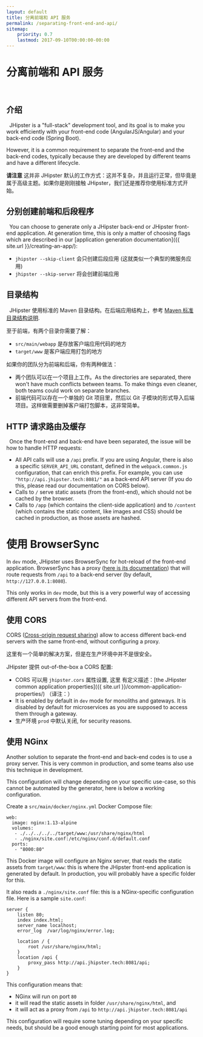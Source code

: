 ```yaml
---
layout: default
title: 分离前端和 API 服务
permalink: /separating-front-end-and-api/
sitemap:
    priority: 0.7
    lastmod: 2017-09-10T00:00:00-00:00
---
```


# <i class="fa fa-unlink"></i> 分离前端和 API 服务
 
## 介绍
 
JHipster is a "full-stack" development tool, and its goal is to make you work efficiently with your front-end code (AngularJS/Angular) and your back-end code (Spring Boot).

However, it is a common requirement to separate the front-end and the back-end codes, typically because they are developed by different teams and have a different lifecycle.

**请注意** 这并非 JHipster 默认的工作方式：这并不复杂，并且运行正常，但毕竟是属于高级主题。如果你是刚刚接触 JHipster，我们还是推荐你使用标准方式开始。

## 分别创建前端和后段程序
 
You can choose to generate only a JHipster back-end or JHipster front-end application. At generation time, this is only a matter of choosing flags which are described in our [application generation documentation]({{ site.url }}/creating-an-app/):

- `jhipster --skip-client` 会只创建后段应用 (这就类似一个典型的微服务应用)
- `jhipster --skip-server` 将会创建前端应用

## 目录结构
 
JHipster 使用标准的 Maven 目录结构。在后端应用结构上，参考 [Maven 标准目录结构说明](https://maven.apache.org/guides/introduction/introduction-to-the-standard-directory-layout.html).

至于前端，有两个目录你需要了解：

- `src/main/webapp` 是存放客户端应用代码的地方
- `target/www` 是客户端应用打包的地方

如果你的团队分为前端和后端，你有两种做法：

- 两个团队可以在一个项目上工作。As the directories are separated, there won't have much conflicts between teams. To make things even cleaner, both teams could work on separate branches.
- 前端代码可以存在一个单独的 Git 项目里，然后以 Git 子模块的形式导入后端项目。这样做需要删掉客户端打包脚本，这非常简单。

## HTTP 请求路由及缓存
 
Once the front-end and back-end have been separated, the issue will be how to handle HTTP requests:

- All API calls will use a `/api` prefix. If you are using Angular, there is also a specific `SERVER_API_URL` constant, defined in the `webpack.common.js` configuration, that can enrich this prefix. For example, you can use `"http://api.jhipster.tech:8081/"` as a back-end API server (If you do this, please read our documentation on CORS below).
- Calls to `/` serve static assets (from the front-end), which should not be cached by the browser.
- Calls to `/app` (which contains the client-side application) and to `/content` (which contains the static content, like images and CSS) should be cached in production, as those assets are hashed.

# 使用 BrowserSync

In `dev` mode, JHipster uses BrowserSync for hot-reload of the front-end application. BrowserSync has a proxy ([here is its documentation](https://www.browsersync.io/docs/options#option-proxy)) that will route requests from `/api` to a back-end server (by default, `http://127.0.0.1:8080`).

This only works in `dev` mode, but this is a very powerful way of accessing different API servers from the front-end.

## 使用 CORS

CORS ([Cross-origin request sharing](https://fr.wikipedia.org/wiki/Cross-origin_resource_sharing)) allow to access different back-end servers with the same front-end, without configuring a proxy.

这里有一个简单的解决方案，但是在生产环境中并不是很安全。

JHipster 提供 out-of-the-box a CORS 配置:

- CORS 可以用 `jhipster.cors` 属性设置, 这里 有定义描述：[the JHipster common application properties]({{ site.url }}/common-application-properties/) （译注：）
- It is enabled by default in `dev` mode for monoliths and gateways. It is disabled by default for microservices as you are supposed to access them through a gateway.
- 生产环境 `prod` 中默认关闭, for security reasons.

## 使用 NGinx

Another solution to separate the front-end and back-end codes is to use a proxy server. This is very common in production, and some teams also use this technique in development.

This configuration will change depending on your specific use-case, so this cannot be automated by the generator, here is below a working configuration.

Create a `src/main/docker/nginx.yml` Docker Compose file:

    web:
      image: nginx:1.13-alpine
      volumes:
       - ./../../../../target/www:/usr/share/nginx/html
       - ./nginx/site.conf:/etc/nginx/conf.d/default.conf
      ports:
       - "8000:80"

This Docker image will configure an Nginx server, that reads the static assets from `target/www`: this is where the JHipster front-end application is generated by default. In production, you will probably have a specific folder for this.

It also reads a `./nginx/site.conf` file: this is a NGinx-specific configuration file. Here is a sample `site.conf`:

    server {
        listen 80;
        index index.html;
        server_name localhost;
        error_log  /var/log/nginx/error.log;

        location / {
            root /usr/share/nginx/html;
        }
        location /api {
            proxy_pass http://api.jhipster.tech:8081/api;
        }
    }

This configuration means that:

- NGinx will run on port `80`
- it will read the static assets in folder `/usr/share/nginx/html`, and
- it will act as a proxy from `/api` to `http://api.jhipster.tech:8081/api`

This configuration will require some tuning depending on your specific needs, but should be a good enough starting point for most applications.
